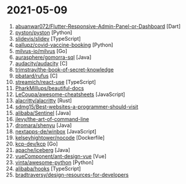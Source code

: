 # 2021-05-09

1. [abuanwar072/Flutter-Responsive-Admin-Panel-or-Dashboard](https://github.com/abuanwar072/Flutter-Responsive-Admin-Panel-or-Dashboard "Responsive Admin Panel or Dashboard using Flutter") [Dart]
2. [pyston/pyston](https://github.com/pyston/pyston "A faster and highly-compatible implementation of the Python programming language.") [Python]
3. [slidevjs/slidev](https://github.com/slidevjs/slidev "Presentation Slides for Developers (Public Beta 🎉)") [TypeScript]
4. [pallupz/covid-vaccine-booking](https://github.com/pallupz/covid-vaccine-booking "This very basic script can be used to automate some steps on Co-WIN Platform.") [Python]
5. [milvus-io/milvus](https://github.com/milvus-io/milvus "An open source embedding vector similarity search engine powered by Faiss, NMSLIB and Annoy") [Go]
6. [aurasphere/gomorra-sql](https://github.com/aurasphere/gomorra-sql "SQL made uagliò.") [Java]
7. [audacity/audacity](https://github.com/audacity/audacity "Audio Editor") [C]
8. [trimstray/the-book-of-secret-knowledge](https://github.com/trimstray/the-book-of-secret-knowledge "A collection of inspiring lists, manuals, cheatsheets, blogs, hacks, one-liners, cli/web tools and more.") 
9. [pbatard/rufus](https://github.com/pbatard/rufus "The Reliable USB Formatting Utility") [C]
10. [streamich/react-use](https://github.com/streamich/react-use "React Hooks — 👍") [TypeScript]
11. [PharkMillups/beautiful-docs](https://github.com/PharkMillups/beautiful-docs "Pointers to useful, well-written, and otherwise beautiful documentation.") 
12. [LeCoupa/awesome-cheatsheets](https://github.com/LeCoupa/awesome-cheatsheets "👩‍💻👨‍💻 Awesome cheatsheets for popular programming languages, frameworks and development tools. They include everything you should know in one single file.") [JavaScript]
13. [alacritty/alacritty](https://github.com/alacritty/alacritty "A cross-platform, OpenGL terminal emulator.") [Rust]
14. [sdmg15/Best-websites-a-programmer-should-visit](https://github.com/sdmg15/Best-websites-a-programmer-should-visit "🔗 Some useful websites for programmers.") 
15. [alibaba/Sentinel](https://github.com/alibaba/Sentinel "A powerful flow control component enabling reliability, resilience and monitoring for microservices. (面向云原生微服务的高可用流控防护组件)") [Java]
16. [jlevy/the-art-of-command-line](https://github.com/jlevy/the-art-of-command-line "Master the command line, in one page") 
17. [dromara/shenyu](https://github.com/dromara/shenyu "High-Performance Java API Gateway") [Java]
18. [nextapps-de/winbox](https://github.com/nextapps-de/winbox "WinBox is a professional HTML5 window manager for the web: lightweight, outstanding performance, no dependencies, fully customizable, open source!") [JavaScript]
19. [kelseyhightower/nocode](https://github.com/kelseyhightower/nocode "The best way to write secure and reliable applications. Write nothing; deploy nowhere.") [Dockerfile]
20. [kcp-dev/kcp](https://github.com/kcp-dev/kcp "kcp is a prototype of a Kubernetes API server that is not a Kubernetes cluster - a place to create, update, and maintain Kube-like APis with controllers above or without clusters.") [Go]
21. [apache/iceberg](https://github.com/apache/iceberg "Apache Iceberg") [Java]
22. [vueComponent/ant-design-vue](https://github.com/vueComponent/ant-design-vue "🌈 An enterprise-class UI components based on Ant Design and Vue. 🐜") [Vue]
23. [vinta/awesome-python](https://github.com/vinta/awesome-python "A curated list of awesome Python frameworks, libraries, software and resources") [Python]
24. [alibaba/hooks](https://github.com/alibaba/hooks "React Hooks Library") [TypeScript]
25. [bradtraversy/design-resources-for-developers](https://github.com/bradtraversy/design-resources-for-developers "Curated list of design and UI resources from stock photos, web templates, CSS frameworks, UI libraries, tools and much more") 
